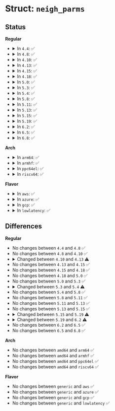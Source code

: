 # Struct: <code>neigh_parms</code>

## Status
<b>Regular</b>
<ul>
<li>
<details>
<summary>In <code>4.4</code>: ✅</summary>

```c
struct neigh_parms {
    possible_net_t net;
    struct net_device *dev;
    struct list_head list;
    int (*neigh_setup)(struct neighbour *);
    void (*neigh_cleanup)(struct neighbour *);
    struct neigh_table *tbl;
    void *sysctl_table;
    int dead;
    atomic_t refcnt;
    struct callback_head callback_head;
    int reachable_time;
    int data[13];
    long unsigned int data_state[1];
};
```
</details>
</li>
<li>
<details>
<summary>In <code>4.8</code>: ✅</summary>

```c
struct neigh_parms {
    possible_net_t net;
    struct net_device *dev;
    struct list_head list;
    int (*neigh_setup)(struct neighbour *);
    void (*neigh_cleanup)(struct neighbour *);
    struct neigh_table *tbl;
    void *sysctl_table;
    int dead;
    atomic_t refcnt;
    struct callback_head callback_head;
    int reachable_time;
    int data[13];
    long unsigned int data_state[1];
};
```
</details>
</li>
<li>
<details>
<summary>In <code>4.10</code>: ✅</summary>

```c
struct neigh_parms {
    possible_net_t net;
    struct net_device *dev;
    struct list_head list;
    int (*neigh_setup)(struct neighbour *);
    void (*neigh_cleanup)(struct neighbour *);
    struct neigh_table *tbl;
    void *sysctl_table;
    int dead;
    atomic_t refcnt;
    struct callback_head callback_head;
    int reachable_time;
    int data[13];
    long unsigned int data_state[1];
};
```
</details>
</li>
<li>
<details>
<summary>In <code>4.13</code>: ✅</summary>

```c
struct neigh_parms {
    possible_net_t net;
    struct net_device *dev;
    struct list_head list;
    int (*neigh_setup)(struct neighbour *);
    void (*neigh_cleanup)(struct neighbour *);
    struct neigh_table *tbl;
    void *sysctl_table;
    int dead;
    refcount_t refcnt;
    struct callback_head callback_head;
    int reachable_time;
    int data[13];
    long unsigned int data_state[1];
};
```
</details>
</li>
<li>
<details>
<summary>In <code>4.15</code>: ✅</summary>

```c
struct neigh_parms {
    possible_net_t net;
    struct net_device *dev;
    struct list_head list;
    int (*neigh_setup)(struct neighbour *);
    void (*neigh_cleanup)(struct neighbour *);
    struct neigh_table *tbl;
    void *sysctl_table;
    int dead;
    refcount_t refcnt;
    struct callback_head callback_head;
    int reachable_time;
    int data[13];
    long unsigned int data_state[1];
};
```
</details>
</li>
<li>
<details>
<summary>In <code>4.18</code>: ✅</summary>

```c
struct neigh_parms {
    possible_net_t net;
    struct net_device *dev;
    struct list_head list;
    int (*neigh_setup)(struct neighbour *);
    void (*neigh_cleanup)(struct neighbour *);
    struct neigh_table *tbl;
    void *sysctl_table;
    int dead;
    refcount_t refcnt;
    struct callback_head callback_head;
    int reachable_time;
    int data[13];
    long unsigned int data_state[1];
};
```
</details>
</li>
<li>
<details>
<summary>In <code>5.0</code>: ✅</summary>

```c
struct neigh_parms {
    possible_net_t net;
    struct net_device *dev;
    struct list_head list;
    int (*neigh_setup)(struct neighbour *);
    void (*neigh_cleanup)(struct neighbour *);
    struct neigh_table *tbl;
    void *sysctl_table;
    int dead;
    refcount_t refcnt;
    struct callback_head callback_head;
    int reachable_time;
    int data[13];
    long unsigned int data_state[1];
};
```
</details>
</li>
<li>
<details>
<summary>In <code>5.3</code>: ✅</summary>

```c
struct neigh_parms {
    possible_net_t net;
    struct net_device *dev;
    struct list_head list;
    int (*neigh_setup)(struct neighbour *);
    void (*neigh_cleanup)(struct neighbour *);
    struct neigh_table *tbl;
    void *sysctl_table;
    int dead;
    refcount_t refcnt;
    struct callback_head callback_head;
    int reachable_time;
    int data[13];
    long unsigned int data_state[1];
};
```
</details>
</li>
<li>
<details>
<summary>In <code>5.4</code>: ✅</summary>

```c
struct neigh_parms {
    possible_net_t net;
    struct net_device *dev;
    struct list_head list;
    int (*neigh_setup)(struct neighbour *);
    struct neigh_table *tbl;
    void *sysctl_table;
    int dead;
    refcount_t refcnt;
    struct callback_head callback_head;
    int reachable_time;
    int data[13];
    long unsigned int data_state[1];
};
```
</details>
</li>
<li>
<details>
<summary>In <code>5.8</code>: ✅</summary>

```c
struct neigh_parms {
    possible_net_t net;
    struct net_device *dev;
    struct list_head list;
    int (*neigh_setup)(struct neighbour *);
    struct neigh_table *tbl;
    void *sysctl_table;
    int dead;
    refcount_t refcnt;
    struct callback_head callback_head;
    int reachable_time;
    int data[13];
    long unsigned int data_state[1];
};
```
</details>
</li>
<li>
<details>
<summary>In <code>5.11</code>: ✅</summary>

```c
struct neigh_parms {
    possible_net_t net;
    struct net_device *dev;
    struct list_head list;
    int (*neigh_setup)(struct neighbour *);
    struct neigh_table *tbl;
    void *sysctl_table;
    int dead;
    refcount_t refcnt;
    struct callback_head callback_head;
    int reachable_time;
    int data[13];
    long unsigned int data_state[1];
};
```
</details>
</li>
<li>
<details>
<summary>In <code>5.13</code>: ✅</summary>

```c
struct neigh_parms {
    possible_net_t net;
    struct net_device *dev;
    struct list_head list;
    int (*neigh_setup)(struct neighbour *);
    struct neigh_table *tbl;
    void *sysctl_table;
    int dead;
    refcount_t refcnt;
    struct callback_head callback_head;
    int reachable_time;
    int data[13];
    long unsigned int data_state[1];
};
```
</details>
</li>
<li>
<details>
<summary>In <code>5.15</code>: ✅</summary>

```c
struct neigh_parms {
    possible_net_t net;
    struct net_device *dev;
    struct list_head list;
    int (*neigh_setup)(struct neighbour *);
    struct neigh_table *tbl;
    void *sysctl_table;
    int dead;
    refcount_t refcnt;
    struct callback_head callback_head;
    int reachable_time;
    int data[13];
    long unsigned int data_state[1];
};
```
</details>
</li>
<li>
<details>
<summary>In <code>5.19</code>: ✅</summary>

```c
struct neigh_parms {
    possible_net_t net;
    struct net_device *dev;
    netdevice_tracker dev_tracker;
    struct list_head list;
    int (*neigh_setup)(struct neighbour *);
    struct neigh_table *tbl;
    void *sysctl_table;
    int dead;
    refcount_t refcnt;
    struct callback_head callback_head;
    int reachable_time;
    int data[13];
    long unsigned int data_state[1];
};
```
</details>
</li>
<li>
<details>
<summary>In <code>6.2</code>: ✅</summary>

```c
struct neigh_parms {
    possible_net_t net;
    struct net_device *dev;
    netdevice_tracker dev_tracker;
    struct list_head list;
    int (*neigh_setup)(struct neighbour *);
    struct neigh_table *tbl;
    void *sysctl_table;
    int dead;
    refcount_t refcnt;
    struct callback_head callback_head;
    int reachable_time;
    u32 qlen;
    int data[14];
    long unsigned int data_state[1];
};
```
</details>
</li>
<li>
<details>
<summary>In <code>6.5</code>: ✅</summary>

```c
struct neigh_parms {
    possible_net_t net;
    struct net_device *dev;
    netdevice_tracker dev_tracker;
    struct list_head list;
    int (*neigh_setup)(struct neighbour *);
    struct neigh_table *tbl;
    void *sysctl_table;
    int dead;
    refcount_t refcnt;
    struct callback_head callback_head;
    int reachable_time;
    u32 qlen;
    int data[14];
    long unsigned int data_state[1];
};
```
</details>
</li>
<li>
<details>
<summary>In <code>6.8</code>: ✅</summary>

```c
struct neigh_parms {
    possible_net_t net;
    struct net_device *dev;
    netdevice_tracker dev_tracker;
    struct list_head list;
    int (*neigh_setup)(struct neighbour *);
    struct neigh_table *tbl;
    void *sysctl_table;
    int dead;
    refcount_t refcnt;
    struct callback_head callback_head;
    int reachable_time;
    u32 qlen;
    int data[14];
    long unsigned int data_state[1];
};
```
</details>
</li>
</ul>
<b>Arch</b>
<ul>
<li>
<details>
<summary>In <code>arm64</code>: ✅</summary>

```c
struct neigh_parms {
    possible_net_t net;
    struct net_device *dev;
    struct list_head list;
    int (*neigh_setup)(struct neighbour *);
    struct neigh_table *tbl;
    void *sysctl_table;
    int dead;
    refcount_t refcnt;
    struct callback_head callback_head;
    int reachable_time;
    int data[13];
    long unsigned int data_state[1];
};
```
</details>
</li>
<li>
<details>
<summary>In <code>armhf</code>: ✅</summary>

```c
struct neigh_parms {
    possible_net_t net;
    struct net_device *dev;
    struct list_head list;
    int (*neigh_setup)(struct neighbour *);
    struct neigh_table *tbl;
    void *sysctl_table;
    int dead;
    refcount_t refcnt;
    struct callback_head callback_head;
    int reachable_time;
    int data[13];
    long unsigned int data_state[1];
};
```
</details>
</li>
<li>
<details>
<summary>In <code>ppc64el</code>: ✅</summary>

```c
struct neigh_parms {
    possible_net_t net;
    struct net_device *dev;
    struct list_head list;
    int (*neigh_setup)(struct neighbour *);
    struct neigh_table *tbl;
    void *sysctl_table;
    int dead;
    refcount_t refcnt;
    struct callback_head callback_head;
    int reachable_time;
    int data[13];
    long unsigned int data_state[1];
};
```
</details>
</li>
<li>
<details>
<summary>In <code>riscv64</code>: ✅</summary>

```c
struct neigh_parms {
    possible_net_t net;
    struct net_device *dev;
    struct list_head list;
    int (*neigh_setup)(struct neighbour *);
    struct neigh_table *tbl;
    void *sysctl_table;
    int dead;
    refcount_t refcnt;
    struct callback_head callback_head;
    int reachable_time;
    int data[13];
    long unsigned int data_state[1];
};
```
</details>
</li>
</ul>
<b>Flavor</b>
<ul>
<li>
<details>
<summary>In <code>aws</code>: ✅</summary>

```c
struct neigh_parms {
    possible_net_t net;
    struct net_device *dev;
    struct list_head list;
    int (*neigh_setup)(struct neighbour *);
    struct neigh_table *tbl;
    void *sysctl_table;
    int dead;
    refcount_t refcnt;
    struct callback_head callback_head;
    int reachable_time;
    int data[13];
    long unsigned int data_state[1];
};
```
</details>
</li>
<li>
<details>
<summary>In <code>azure</code>: ✅</summary>

```c
struct neigh_parms {
    possible_net_t net;
    struct net_device *dev;
    struct list_head list;
    int (*neigh_setup)(struct neighbour *);
    struct neigh_table *tbl;
    void *sysctl_table;
    int dead;
    refcount_t refcnt;
    struct callback_head callback_head;
    int reachable_time;
    int data[13];
    long unsigned int data_state[1];
};
```
</details>
</li>
<li>
<details>
<summary>In <code>gcp</code>: ✅</summary>

```c
struct neigh_parms {
    possible_net_t net;
    struct net_device *dev;
    struct list_head list;
    int (*neigh_setup)(struct neighbour *);
    struct neigh_table *tbl;
    void *sysctl_table;
    int dead;
    refcount_t refcnt;
    struct callback_head callback_head;
    int reachable_time;
    int data[13];
    long unsigned int data_state[1];
};
```
</details>
</li>
<li>
<details>
<summary>In <code>lowlatency</code>: ✅</summary>

```c
struct neigh_parms {
    possible_net_t net;
    struct net_device *dev;
    struct list_head list;
    int (*neigh_setup)(struct neighbour *);
    struct neigh_table *tbl;
    void *sysctl_table;
    int dead;
    refcount_t refcnt;
    struct callback_head callback_head;
    int reachable_time;
    int data[13];
    long unsigned int data_state[1];
};
```
</details>
</li>
</ul>

## Differences
<b>Regular</b>
<ul>
<li>
No changes between <code>4.4</code> and <code>4.8</code> ✅
</li>
<li>
No changes between <code>4.8</code> and <code>4.10</code> ✅
</li>
<li>
<details>
<summary>Changed between <code>4.10</code> and <code>4.13</code> ⚠️</summary>
<ul>
<li>
<b>Field type changed. </b>
<code>atomic_t refcnt</code> ➡️ <code>refcount_t refcnt</code>
</li>
</ul>
</details>
</li>
<li>
No changes between <code>4.13</code> and <code>4.15</code> ✅
</li>
<li>
No changes between <code>4.15</code> and <code>4.18</code> ✅
</li>
<li>
No changes between <code>4.18</code> and <code>5.0</code> ✅
</li>
<li>
No changes between <code>5.0</code> and <code>5.3</code> ✅
</li>
<li>
<details>
<summary>Changed between <code>5.3</code> and <code>5.4</code> ⚠️</summary>
<ul>
<li>
<b>Field removed. </b>
<code>void (*neigh_cleanup)(struct neighbour *)</code>
</li>
</ul>
</details>
</li>
<li>
No changes between <code>5.4</code> and <code>5.8</code> ✅
</li>
<li>
No changes between <code>5.8</code> and <code>5.11</code> ✅
</li>
<li>
No changes between <code>5.11</code> and <code>5.13</code> ✅
</li>
<li>
No changes between <code>5.13</code> and <code>5.15</code> ✅
</li>
<li>
<details>
<summary>Changed between <code>5.15</code> and <code>5.19</code> ⚠️</summary>
<ul>
<li>
<b>Field added. </b>
<code>netdevice_tracker dev_tracker</code>
</li>
</ul>
</details>
</li>
<li>
<details>
<summary>Changed between <code>5.19</code> and <code>6.2</code> ⚠️</summary>
<ul>
<li>
<b>Field added. </b>
<code>u32 qlen</code>
</li>
<li>
<b>Field type changed. </b>
<code>int data[13]</code> ➡️ <code>int data[14]</code>
</li>
</ul>
</details>
</li>
<li>
No changes between <code>6.2</code> and <code>6.5</code> ✅
</li>
<li>
No changes between <code>6.5</code> and <code>6.8</code> ✅
</li>
</ul>
<b>Arch</b>
<ul>
<li>
No changes between <code>amd64</code> and <code>arm64</code> ✅
</li>
<li>
No changes between <code>amd64</code> and <code>armhf</code> ✅
</li>
<li>
No changes between <code>amd64</code> and <code>ppc64el</code> ✅
</li>
<li>
No changes between <code>amd64</code> and <code>riscv64</code> ✅
</li>
</ul>
<b>Flavor</b>
<ul>
<li>
No changes between <code>generic</code> and <code>aws</code> ✅
</li>
<li>
No changes between <code>generic</code> and <code>azure</code> ✅
</li>
<li>
No changes between <code>generic</code> and <code>gcp</code> ✅
</li>
<li>
No changes between <code>generic</code> and <code>lowlatency</code> ✅
</li>
</ul>
